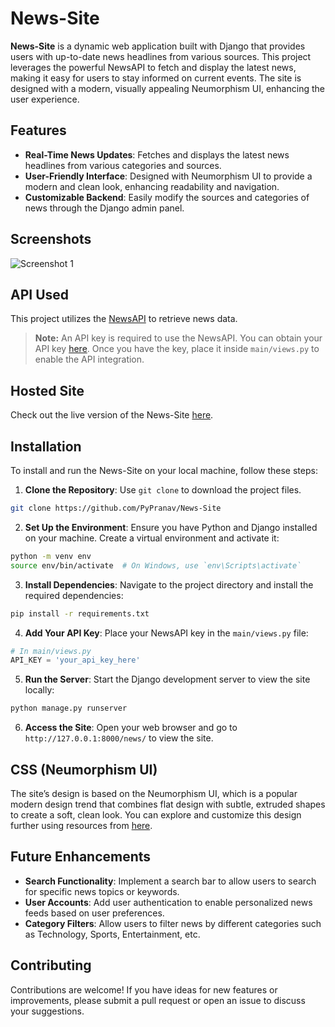 # News-Site

**News-Site** is a dynamic web application built with Django that provides users with up-to-date news headlines from various sources. This project leverages the powerful NewsAPI to fetch and display the latest news, making it easy for users to stay informed on current events. The site is designed with a modern, visually appealing Neumorphism UI, enhancing the user experience.

## Features

- **Real-Time News Updates**: Fetches and displays the latest news headlines from various categories and sources.
- **User-Friendly Interface**: Designed with Neumorphism UI to provide a modern and clean look, enhancing readability and navigation.
- **Customizable Backend**: Easily modify the sources and categories of news through the Django admin panel.

## Screenshots

![Screenshot 1](https://cdn.discordapp.com/attachments/1276824488398422110/1279355840616468570/news.png?ex=66d42479&is=66d2d2f9&hm=2bfe8c7a85c469c009a8ff16096cd3c95dc5ce693c8d8bd1c4e6f0d0702229b2&)

## API Used

This project utilizes the <a href="https://newsapi.org/" target="_blank">NewsAPI</a> to retrieve news data. 

> **Note:** An API key is required to use the NewsAPI. You can obtain your API key <a href="https://newsapi.org/register" target="_blank">here</a>. Once you have the key, place it inside `main/views.py` to enable the API integration.

## Hosted Site

Check out the live version of the News-Site <a href="https://newsflaskpyp.pythonanywhere.com" target="_blank">here</a>.

## Installation

To install and run the News-Site on your local machine, follow these steps:

1. **Clone the Repository**: Use `git clone` to download the project files.

```bash
git clone https://github.com/PyPranav/News-Site
```

2. **Set Up the Environment**: Ensure you have Python and Django installed on your machine. Create a virtual environment and activate it:

```bash
python -m venv env
source env/bin/activate  # On Windows, use `env\Scripts\activate`
```

3. **Install Dependencies**: Navigate to the project directory and install the required dependencies:

```bash
pip install -r requirements.txt
```

4. **Add Your API Key**: Place your NewsAPI key in the `main/views.py` file:

```python
# In main/views.py
API_KEY = 'your_api_key_here'
```

5. **Run the Server**: Start the Django development server to view the site locally:

```bash
python manage.py runserver
```

6. **Access the Site**: Open your web browser and go to `http://127.0.0.1:8000/news/` to view the site.

## CSS (Neumorphism UI)

The site’s design is based on the Neumorphism UI, which is a popular modern design trend that combines flat design with subtle, extruded shapes to create a soft, clean look. You can explore and customize this design further using resources from <a href="https://demo.themesberg.com/neumorphism-ui/" target="_blank">here</a>.

## Future Enhancements

- **Search Functionality**: Implement a search bar to allow users to search for specific news topics or keywords.
- **User Accounts**: Add user authentication to enable personalized news feeds based on user preferences.
- **Category Filters**: Allow users to filter news by different categories such as Technology, Sports, Entertainment, etc.


## Contributing

Contributions are welcome! If you have ideas for new features or improvements, please submit a pull request or open an issue to discuss your suggestions.
